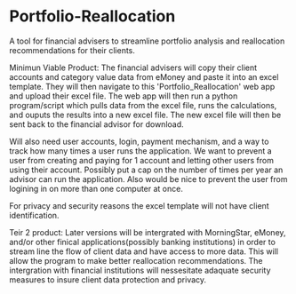 # Portfolio-Reallocation
A tool for financial advisers to streamline portfolio analysis and reallocation recommendations for their clients. 

Minimun Viable Product:
The financial advisers will copy their client accounts and category value data from eMoney and paste it into an excel template. 
They will then navigate to this 'Portfolio_Reallocation' web app and upload their excel file. 
The web app will then run a python program/script which pulls data from the excel file, runs the calculations, and ouputs the results into a new excel file. 
The new excel file will then be sent back to the financial advisor for download. 

Will also need user accounts, login, payment mechanism, and a way to track how many times a user runs the application.
We want to prevent a user from creating and paying for 1 account and letting other users from using their account. 
Possibly put a cap on the number of times per year an advisor can run the application. 
Also would be nice to prevent the user from logining in on more than one computer at once. 

For privacy and security reasons the excel template will not have client identification.  







Teir 2 product:
Later versions will be intergrated with MorningStar, eMoney, and/or other finical applications(possibly banking institutions) in order to stream line the flow of client data and have access to more data. This will allow the program to make better reallocation recommendations. The intergration with financial institutions will nessesitate adaquate security measures to insure client data protection and privacy. 
